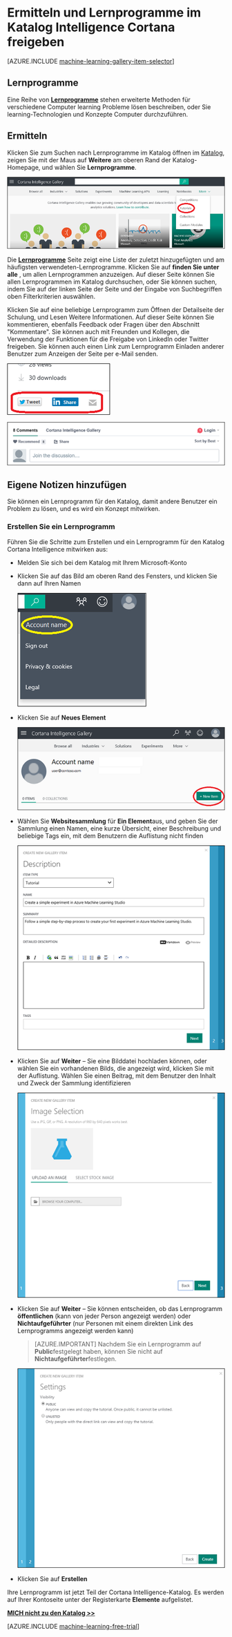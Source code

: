 <properties
    pageTitle="Cortana Intelligence Katalog Lernprogramme | Microsoft Azure"
    description="Ermitteln und Lernprogramme im Katalog Intelligence Cortana freigeben."
    services="machine-learning"
    documentationCenter=""
    authors="garyericson"
    manager="jhubbard"
    editor="cgronlun"/>

<tags
    ms.service="machine-learning"
    ms.workload="data-services"
    ms.tgt_pltfrm="na"
    ms.devlang="na"
    ms.topic="article"
    ms.date="10/13/2016"
    ms.author="roopalik;garye"/>


# <a name="discover-and-share-tutorials-in-the-cortana-intelligence-gallery"></a>Ermitteln und Lernprogramme im Katalog Intelligence Cortana freigeben

[AZURE.INCLUDE [machine-learning-gallery-item-selector](../../includes/machine-learning-gallery-item-selector.md)]

## <a name="tutorials"></a>Lernprogramme

Eine Reihe von **[Lernprogramme](https://gallery.cortanaintelligence.com/tutorials)** stehen erweiterte Methoden für verschiedene Computer learning Probleme lösen beschreiben, oder Sie learning-Technologien und Konzepte Computer durchzuführen.

## <a name="discover"></a>Ermitteln

Klicken Sie zum Suchen nach Lernprogramme im Katalog öffnen im [Katalog](http://gallery.cortanaintelligence.com), zeigen Sie mit der Maus auf **Weitere** am oberen Rand der Katalog-Homepage, und wählen Sie **Lernprogramme**.

![Wählen Sie die Lernprogramme der Katalog-Homepage](media/machine-learning-gallery-tutorials/select-tutorials-in-gallery.png)

 Die **[Lernprogramme](https://gallery.cortanaintelligence.com/tutorials)** 
 Seite zeigt eine Liste der zuletzt hinzugefügten und am häufigsten verwendeten-Lernprogramme.
Klicken Sie auf **finden Sie unter alle** , um allen Lernprogrammen anzuzeigen.
Auf dieser Seite können Sie allen Lernprogrammen im Katalog durchsuchen, oder Sie können suchen, indem Sie auf der linken Seite der Seite und der Eingabe von Suchbegriffen oben Filterkriterien auswählen.

 Klicken Sie auf eine beliebige Lernprogramm zum Öffnen der Detailseite der Schulung, und Lesen Weitere Informationen.
Auf dieser Seite können Sie kommentieren, ebenfalls Feedback oder Fragen über den Abschnitt "Kommentare". Sie können auch mit Freunden und Kollegen, die Verwendung der Funktionen für die Freigabe von LinkedIn oder Twitter freigeben. Sie können auch einen Link zum Lernprogramm Einladen anderer Benutzer zum Anzeigen der Seite per e-Mail senden.

![Dieses Element für Freunde freigeben](media\machine-learning-gallery-how-to-use-contribute-publish\share-links.png)

![Fügen Sie eigene Kommentare hinzu](media\machine-learning-gallery-how-to-use-contribute-publish\comments.png)


## <a name="contribute"></a>Eigene Notizen hinzufügen

Sie können ein Lernprogramm für den Katalog, damit andere Benutzer ein Problem zu lösen, und es wird ein Konzept mitwirken.

### <a name="create-a-tutorial"></a>Erstellen Sie ein Lernprogramm

Führen Sie die Schritte zum Erstellen und ein Lernprogramm für den Katalog Cortana Intelligence mitwirken aus:

- Melden Sie sich bei dem Katalog mit Ihrem Microsoft-Konto

- Klicken Sie auf das Bild am oberen Rand des Fensters, und klicken Sie dann auf Ihren Namen

    ![Klicken Sie auf Ihren Kontonamen](media\machine-learning-gallery-tutorials\click-account-name.png)

- Klicken Sie auf **Neues Element**

    ![Klicken Sie auf "Neues Element"](media\machine-learning-gallery-collections\click-new-item.png)

- Wählen Sie **Websitesammlung** für **Ein Element**aus, und geben Sie der Sammlung einen Namen, eine kurze Übersicht, einer Beschreibung und beliebige Tags ein, mit dem Benutzern die Auflistung nicht finden

    ![Geben Sie Informationen für die neue Websitesammlung](media\machine-learning-gallery-tutorials\create-tutorial-page-1.png)

- Klicken Sie auf **Weiter** – Sie eine Bilddatei hochladen können, oder wählen Sie ein vorhandenen Bilds, die angezeigt wird, klicken Sie mit der Auflistung. Wählen Sie einen Beitrag, mit dem Benutzer den Inhalt und Zweck der Sammlung identifizieren

    ![Geben Sie Informationen für die neue Websitesammlung](media\machine-learning-gallery-tutorials\create-tutorial-page-2.png)

- Klicken Sie auf **Weiter** – Sie können entscheiden, ob das Lernprogramm **öffentlichen** (kann von jeder Person angezeigt werden) oder **Nichtaufgeführter** (nur Personen mit einem direkten Link des Lernprogramms angezeigt werden kann)

    > [AZURE.IMPORTANT] Nachdem Sie ein Lernprogramm auf **Public**festgelegt haben, können Sie nicht auf **Nichtaufgeführter**festlegen.

    ![Wählen Sie aus öffentlichen oder aufgelistete](media\machine-learning-gallery-tutorials\create-tutorial-page-3.png)

- Klicken Sie auf **Erstellen**

Ihre Lernprogramm ist jetzt Teil der Cortana Intelligence-Katalog. Es werden auf Ihrer Kontoseite unter der Registerkarte **Elemente** aufgelistet.


**[MICH nicht zu den Katalog >>](http://gallery.cortanaintelligence.com)**

[AZURE.INCLUDE [machine-learning-free-trial](../../includes/machine-learning-free-trial.md)]
